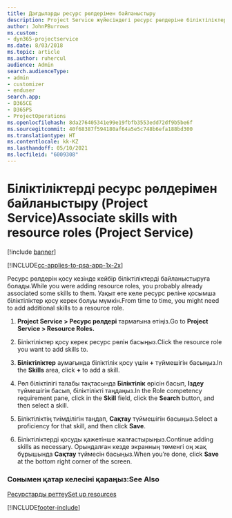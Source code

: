 ```yaml
---
title: Дағдыларды ресурс рөлдерімен байланыстыру
description: Project Service жүйесіндегі ресурс рөлдеріне біліктіліктерді байланыстыру жолы
author: JohnPBurrows
ms.custom:
- dyn365-projectservice
ms.date: 8/03/2018
ms.topic: article
ms.author: ruhercul
audience: Admin
search.audienceType:
- admin
- customizer
- enduser
search.app:
- D365CE
- D365PS
- ProjectOperations
ms.openlocfilehash: 8da276405341e99e19fbfb3553edd72df9b5be6f
ms.sourcegitcommit: 40f68387f594180af64a5e5c748b6efa188bd300
ms.translationtype: HT
ms.contentlocale: kk-KZ
ms.lasthandoff: 05/10/2021
ms.locfileid: "6009308"
---
```

# <a name="associate-skills-with-resource-roles-project-service"></a><span data-ttu-id="ece00-103">Біліктіліктерді ресурс рөлдерімен байланыстыру (Project Service)</span><span class="sxs-lookup"><span data-stu-id="ece00-103">Associate skills with resource roles (Project Service)</span></span>

[!include [banner](../includes/psa-now-project-operations.md)]

[!INCLUDE[cc-applies-to-psa-app-1x-2x](../includes/cc-applies-to-psa-app-1x-2x.md)]

<span data-ttu-id="ece00-104">Ресурс рөлдерін қосу кезінде кейбір біліктіліктерді байланыстыруға болады.</span><span class="sxs-lookup"><span data-stu-id="ece00-104">While you were adding resource roles, you probably already associated some skills to them.</span></span> <span data-ttu-id="ece00-105">Уақыт өте келе ресурс рөліне қосымша біліктіліктер қосу керек болуы мүмкін.</span><span class="sxs-lookup"><span data-stu-id="ece00-105">From time to time, you might need to add additional skills to a resource role.</span></span>  
  
1.  <span data-ttu-id="ece00-106">**Project Service > Ресурс рөлдері** тармағына өтіңіз.</span><span class="sxs-lookup"><span data-stu-id="ece00-106">Go to **Project Service > Resource Roles.**</span></span>  
  
2.  <span data-ttu-id="ece00-107">Біліктіліктер қосу керек ресурс рөлін басыңыз.</span><span class="sxs-lookup"><span data-stu-id="ece00-107">Click the resource role you want to add skills to.</span></span>  
  
3.  <span data-ttu-id="ece00-108">**Біліктіліктер** аумағында біліктілік қосу үшін **+** түймешігін басыңыз.</span><span class="sxs-lookup"><span data-stu-id="ece00-108">In the **Skills** area, click **+** to add a skill.</span></span>  
  
4.  <span data-ttu-id="ece00-109">Рөл біліктілігі талабы тақтасында **Біліктілік** өрісін басып, **Іздеу** түймешігін басып, біліктілікті таңдаңыз.</span><span class="sxs-lookup"><span data-stu-id="ece00-109">In the Role competency requirement pane, click in the **Skill** field, click the **Search** button,  and then select a skill.</span></span>  
  
5.  <span data-ttu-id="ece00-110">Біліктіліктің тиімділігін таңдап, **Сақтау** түймешігін басыңыз.</span><span class="sxs-lookup"><span data-stu-id="ece00-110">Select a proficiency for that skill, and then click **Save**.</span></span>  
  
6.  <span data-ttu-id="ece00-111">Біліктіліктерді қосуды қажетінше жалғастырыңыз.</span><span class="sxs-lookup"><span data-stu-id="ece00-111">Continue adding skills as necessary.</span></span> <span data-ttu-id="ece00-112">Орындалған кезде экранның төменгі оң жақ бұрышында **Сақтау** түймесін басыңыз.</span><span class="sxs-lookup"><span data-stu-id="ece00-112">When you’re done, click **Save** at the bottom right corner of the screen.</span></span>  
  
### <a name="see-also"></a><span data-ttu-id="ece00-113">Сонымен қатар келесіні қараңыз:</span><span class="sxs-lookup"><span data-stu-id="ece00-113">See Also</span></span>  
 [<span data-ttu-id="ece00-114">Ресурстарды реттеу</span><span class="sxs-lookup"><span data-stu-id="ece00-114">Set up resources</span></span>](../psa/set-up-resources.md)


[!INCLUDE[footer-include](../includes/footer-banner.md)]
